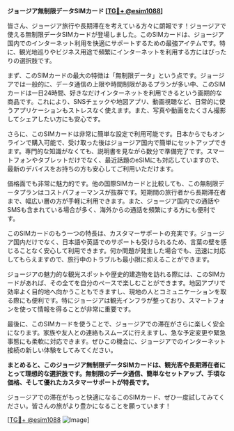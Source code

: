 **ジョージア無制限データSIMカード [[TG💪+ @esim1088](https://t.me/s/esim1088)]**

皆さん、ジョージア旅行や長期滞在を考えている方々に朗報です！ジョージアで使える無制限データSIMカードが登場しました。このSIMカードは、ジョージア国内でのインターネット利用を快適にサポートするための最強アイテムです。特に、観光地巡りやビジネス用途で頻繁にインターネットを利用する方にはぴったりの選択肢です。

まず、このSIMカードの最大の特徴は「無制限データ」という点です。ジョージアでは一般的に、データ通信の上限や時間制限があるプランが多い中、このSIMカードは一日24時間、好きなだけインターネットを利用できるという画期的な商品です。これにより、SNSチェックや地図アプリ、動画視聴など、日常的に使うアプリケーションもストレスなく使えます。また、写真や動画をたくさん撮影してシェアしたい方にも安心です。

さらに、このSIMカードは非常に簡単な設定で利用可能です。日本からでもオンラインで購入可能で、受け取った後はジョージア国内で簡単にセットアップできます。専門的な知識がなくても、説明書を見ながら数分で準備完了です。スマートフォンやタブレットだけでなく、最近話題のeSIMにも対応していますので、最新のデバイスをお持ちの方も安心してご利用いただけます。

価格面でも非常に魅力的です。他の国際SIMカードと比較しても、この無制限データプランはコストパフォーマンスが抜群です。短期間の旅行者から長期滞在者まで、幅広い層の方が手軽に利用できます。また、ジョージア国内での通話やSMSも含まれている場合が多く、海外からの通話を頻繁にする方にも便利です。

このSIMカードのもう一つの特長は、カスタマーサポートの充実です。ジョージア国内だけでなく、日本語や英語でのサポートも受けられるため、言葉の壁を感じることなく安心して利用できます。何か問題が発生した場合でも、迅速に対応してもらえますので、旅行中のトラブルも最小限に抑えることができます。

ジョージアの魅力的な観光スポットや歴史的建造物を訪れる際には、このSIMカードがあれば、その全てを自分のペースで楽しむことができます。地図アプリで効率よく目的地へ向かうこともできますし、現地の人とコミュニケーションを取る際にも便利です。特にジョージアは観光インフラが整っており、スマートフォンを使って情報を得ることが非常に重要です。

最後に、このSIMカードを使うことで、ジョージアでの滞在がさらに楽しく安全になります。家族や友人との連絡もスムーズに行えますし、急な予定変更や緊急事態にも柔軟に対応できます。ぜひこの機会に、ジョージアでのインターネット接続の新しい体験をしてみてください。

**まとめると、このジョージア無制限データSIMカードは、観光客や長期滞在者にとって理想的な選択肢です。無制限のデータ通信、簡単なセットアップ、手頃な価格、そして優れたカスタマーサポートが特長です。**

ジョージアでの滞在がもっと快適になるこのSIMカード、ぜひ一度試してみてください。皆さんの旅がより豊かになることを願っています！

[[TG💪+ @esim1088](https://t.me/s/esim1088) ![Image](https://i.postimg.cc/Y0z9fWf4/image.png)]